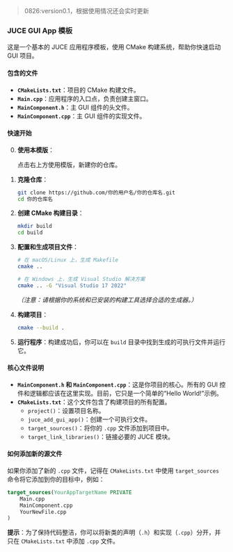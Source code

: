 > 0826:version0.1，根据使用情况还会实时更新

### JUCE GUI App 模板

这是一个基本的 JUCE 应用程序模板，使用 CMake 构建系统，帮助你快速启动 GUI 项目。

#### 包含的文件

  * **`CMakeLists.txt`**：项目的 CMake 构建文件。
  * **`Main.cpp`**：应用程序的入口点，负责创建主窗口。
  * **`MainComponent.h`**：主 GUI 组件的头文件。
  * **`MainComponent.cpp`**：主 GUI 组件的实现文件。

#### 快速开始

0. **使用本模版**：

    点击右上方使用模版，新建你的仓库。

1.  **克隆仓库**：

    ```bash
    git clone https://github.com/你的用户名/你的仓库名.git
    cd 你的仓库名
    ```

2.  **创建 CMake 构建目录**：

    ```bash
    mkdir build
    cd build
    ```

3.  **配置和生成项目文件**：

    ```bash
    # 在 macOS/Linux 上，生成 Makefile
    cmake ..

    # 在 Windows 上，生成 Visual Studio 解决方案
    cmake .. -G "Visual Studio 17 2022"
    ```

    *（注意：请根据你的系统和已安装的构建工具选择合适的生成器。）*

4.  **构建项目**：

    ```bash
    cmake --build .
    ```

5.  **运行程序**：构建成功后，你可以在 `build` 目录中找到生成的可执行文件并运行它。

#### 核心文件说明

  * **`MainComponent.h` 和 `MainComponent.cpp`**：这是你项目的核心。所有的 GUI 控件和逻辑都应该在这里实现。目前，它只是一个简单的“Hello World\!”示例。
  * **`CMakeLists.txt`**：这个文件包含了构建项目的所有配置。
      * `project()`：设置项目名称。
      * `juce_add_gui_app()`：创建一个可执行文件。
      * `target_sources()`：将你的 `.cpp` 文件添加到项目中。
      * `target_link_libraries()`：链接必要的 JUCE 模块。

#### 如何添加新的源文件

如果你添加了新的 `.cpp` 文件，记得在 `CMakeLists.txt` 中使用 `target_sources` 命令将它添加到你的目标中，例如：

```cmake
target_sources(YourAppTargetName PRIVATE
    Main.cpp
    MainComponent.cpp
    YourNewFile.cpp
)
```

**提示**：为了保持代码整洁，你可以将新类的声明（`.h`）和实现（`.cpp`）分开，并只在 `CMakeLists.txt` 中添加 `.cpp` 文件。
